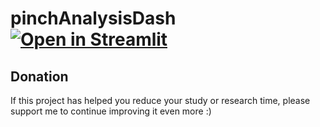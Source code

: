 # pinchAnalysisDash [![Open in Streamlit](https://static.streamlit.io/badges/streamlit_badge_black_white.svg)](https://share.streamlit.io/luiseduardocorreagallego/pinchanalysisdash/main/pinchAnalysisDash.py)

## Donation 
If this project has helped you reduce your study or research time, please support me to continue improving it even more :)

